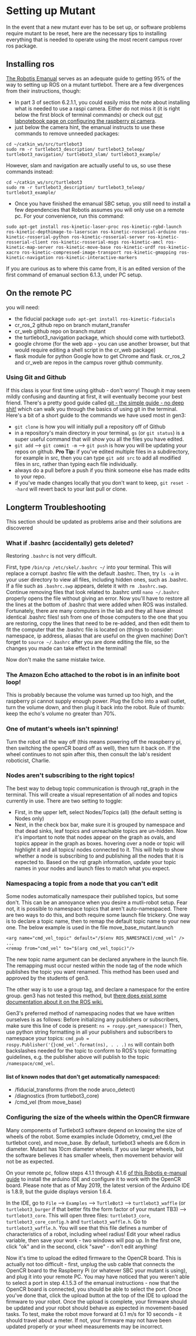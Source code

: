# Setting up Mutant
In the event that a new mutant ever has to be set up, or software problems require mutant to be reset, here are the necessary tips to installing everything that is needed to operate using the most recent campus rover ros package.

## Installing ros
[The Robotis Emanual](http://emanual.robotis.com/docs/en/platform/turtlebot3/raspberry_pi_3_setup/#install-linux-ubuntu-mate) serves as an adequate guide to getting 95% of the way to setting up ROS on a mutant turtlebot. There are a few divergences from their instructions, though:
* In part 3 of section 6.2.1.1, you could easily miss the note about installing what is needed to use a raspi camera. Either do not miss it (it is right below the first block of terminal commands) or check out [our labnotebook page on configuring the raspberry pi camera](RaspiCam.md).
* just below the camera hint, the emanual instructs to use these commands to remove unneeded packages:
```
cd ~/catkin_ws/src/turtlebot3
sudo rm -r turtlebot3_description/ turtlebot3_teleop/ turtlebot3_navigation/ turtlebot3_slam/ turtlebot3_example/
```
However, slam and navigation are actually useful to us, so use these commands instead:
```
cd ~/catkin_ws/src/turtlebot3
sudo rm -r turtlebot3_description/ turtlebot3_teleop/ turtlebot3_example/
```
* Once you have finished the emanual SBC setup, you still need to install a few dependencies that Robotis assumes you will only use on a remote pc. For your convenience, run this command:
```
sudo apt-get install ros-kinetic-laser-proc ros-kinetic-rgbd-launch ros-kinetic-depthimage-to-laserscan ros-kinetic-rosserial-arduino ros-kinetic-rosserial-python ros-kinetic-rosserial-server ros-kinetic-rosserial-client ros-kinetic-rosserial-msgs ros-kinetic-amcl ros-kinetic-map-server ros-kinetic-move-base ros-kinetic-urdf ros-kinetic-xacro ros-kinetic-compressed-image-transport ros-kinetic-gmapping ros-kinetic-navigation ros-kinetic-interactive-markers
```
If you are curious as to where this came from, it is an edited version of the first command of emanual section 6.1.3, under PC setup.


## On the remote PC
you will need:
* the fiducial package `sudo apt-get install ros-kinetic-fiducials`
* cr_ros_2 github repo on branch mutant_transfer
* cr_web github repo on branch mutant
* the turtlebot3_navigation package, which should come with turtlebot3.
* google chrome (for the web app - you can use another browser, but that would require editing a shell script in the cr_web package)
* flask module for python
Google how to get Chrome and flask. cr_ros_2 and cr_web are repos in the campus rover github community. 

### Using Git and Github
If this class is your first time using github - don't worry! Though it may seem mildly confusing and daunting at first, it will eventually become your best friend. There's a pretty good guide called [git - the simple guide - no deep shit!](http://rogerdudler.github.io/git-guide/) which can walk you through the basics of using git in the terminal. Here's a bit of a short guide to the commands we have used most in gen3:
* `git clone` is how you will initially pull a repository off of Github
* in a repository's main directory in your terminal, `gs` (or `git status`) is a super useful command that will show you all the files you have edited.
* `git add` --> `git commit -m` --> `git push` is how you will be updating your repos on github. **Pro Tip:** if you've edited multiple files in a subdirectory, for example in src, then you can type `git add src` to add all modified files in src, rather than typing each file individually.
* always do a pull before a push if you think someone else has made edits to your repo.
* if you've made changes locally that you don't want to keep, `git reset --hard` will revert back to your last pull or clone.  

## Longterm Troubleshooting
This section should be updated as problems arise and their solutions are discovered

### What if .bashrc (accidentally) gets deleted?
Restoring `.bashrc` is not very difficult.

First, type `/bin/cp /etc/skel/.bashrc ~/` into your terminal. This will replace a corrupt .bashrc file with the default .bashrc.
Then, try `ls -a` in your user directory to view all files, including hidden ones, such as .bashrc. If a file such as `.bashrc.swp` appears, delete it with `rm .bashrc.swp`. Continue removing files that look related to .bashrc until `nano ~/.bashrc` properly opens the file without giving an error.
Now you'll have to restore all the lines at the bottom of .bashrc that were added when ROS was installed. Fortunately, there are many computers in the lab and they all have almost identical .bashrc files! ssh from one of those computers to the one that you are restoring, copy the lines that need to be re-added, and then edit them to fit the computer that the .bashrc file is located on (things to consider: namespace, ip address, aliasas that are useful on the given machine)
Don't forget to `source ~/.bashrc` after you are done editing the file, so the changes you made can take effect in the terminal!

Now don't make the same mistake twice.

### The Amazon Echo attached to the robot is in an infinite boot loop!
This is probably because the volume was turned up too high, and the raspberry pi cannot supply enough power. Plug the Echo into a wall outlet, turn the volume down, and then plug it back into the robot. Rule of thumb: keep the echo's volume no greater than 70%.

### One of mutant's wheels isn't spinning!
Turn the robot all the way off (this means powering off the reaspberry pi, then switching the openCR board off as well), then turn it back on. If the wheel continues to not spin after this, then consult the lab's resident roboticist, Charlie.

### Nodes aren't subscribing to the right topics!
The best way to debug topic communication is through rqt_graph in the terminal. This will create a visual representation of all nodes and topics currently in use. There are two setting to toggle:
- First, in the upper left, select Nodes/Topics (all) (the default setting is Nodes only)
- Next, in the check box bar, make sure it is grouped by namespace and that dead sinks, leaf topics and unreachable topics are un-hidden.
Now it's important to note that nodes appear on the graph as ovals, and topics appear in the graph as boxes. hovering over a node or topic will highlight it and all topics/ nodes connected to it. This will help to show whether a node is subscribing to and publishing all the nodes that it is expected to.
Based on the rqt graph information, update your topic names in your nodes and launch files to match what you expect.

### Namespacing a topic from a node that you can't edit
Some nodes automatically namespace their published topics, but some don't. This can be an annoyance when you desire a mutli-robot setup. Fear not, it is possible to namespace topics that aren't auto-namespaced. There are two ways to do this, and both require some launch file trickery.
One way is to declare a topic name, then to remap the default topic name to your new one. The below example is used in the file move_base_mutant.launch
```
<arg name="cmd_vel_topic" default="/$(env ROS_NAMESPACE)/cmd_vel" />
...
<remap from="cmd_vel" to="$(arg cmd_vel_topic)"/>

```
The new topic name argument can be declared anywhere in the launch file. The remapping must occur nested within the node tag of the node which publishes the topic you want renamed. This method has been used and approved by the students of gen3.

The other way is to use a group tag, and declare a namespace for the entire group. gen3 has not tested this method, but [there does exist some documentation about it on the ROS wiki.](http://wiki.ros.org/roslaunch/XML/group)

Gen3's preferred method of namespacing nodes that we have written ourselves is as follows:
Before initializing any publishers or subscribers, make sure this line of code is present:
`ns = rospy.get_namespace()`
Then, use python string formatting in all your publishers and subscribers to namespace your topics:
`cmd_pub = rospy.Publisher('{}cmd_vel'.format(ns), . . .)`
`ns` will contain both backslashes needed for the topic to conform to ROS's topic formatting guidelines, e.g. the publisher above will publish to the topic `/namespace/cmd_vel`.

#### list of known nodes that don't get automatically namespaced:
* /fiducial_transforms (from the node aruco_detect)
* /diagnostics (from turtlebot3_core)
* /cmd_vel (from move_base)


### Configuring the size of the wheels within the OpenCR firmware
Many components of Turtlebot3 software depend on knowing the size of wheels of the robot. Some examples include Odometry, cmd_vel (the turtlebot core), and move_base. By default, turtlebot3 wheels are 6.6cm in diameter. Mutant has 10cm diameter wheels. If you use larger wheels, but the software believes it has smaller wheels, then movement behavior will not be as expected.

On your remote pc, follow steps 4.1.1 through 4.1.6 [of this Robotis e-manual guide](http://emanual.robotis.com/docs/en/parts/controller/opencr10/) to install the arduino IDE and configure it to work with the OpenCR board. Please note that as of May 2019, the latest version of the Arduino IDE is 1.8.9, but the guide displays version 1.6.4.

In the IDE, go to `File` --> `Examples` --> `TurtleBot3` --> `turtlebot3_waffle` (or `turtlebot3_burger` if that better fits the form factor of your mutant TB3) --> `turtlebot3_core`. This will open three files: `turtlebot3_core`, `turtlebot3_core_config.h` and `turtlebot3_waffle.h`. Go to `turtlebot3_waffle.h`. You will see that this file defines a number of characteristics of a robot, including wheel radius! Edit your wheel radius variable, then save your work - two windows will pop up. In the first one, click "ok" and in the second, click "save" - don't edit anything!

Now it's time to upload the edited firmware to the OpenCR board. This is actually not too difficult - first, unplug the usb cable that connects the OpenCR board to the Raspberry Pi (or whatever SBC your mutant is using), and plug it into your remote PC. You may have noticed that you weren't able to select a port in step 4.1.5.3 of the emanual instructions - now that the OpenCR board is connected, you should be able to select the port. Once you've done that, click the upload button at the top of the IDE to upload the firmware to your robot. Once the upload is complete, your firmware should be updated and your robot should behave as expected in movement-based tasks. To test, make the robot move forward at 0.1 m/s for 10 seconds - it should travel about a meter. If not, your firmware may not have been updated properly or your wheel measurements may be incorrect.
